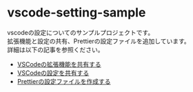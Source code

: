 # vscode-setting-sample

vscodeの設定についてのサンプルプロジェクトです。  
拡張機能と設定の共有、Prettierの設定ファイルを追加しています。  
詳細は以下の記事を参照ください。  
- [VSCodeの拡張機能を共有する](https://note.com/mono01012/n/n1f95a121c773)
- [VSCodeの設定を共有する](https://note.com/mono01012/n/n7d1c98a08b04)
- [Prettierの設定ファイルを作成する](https://note.com/mono01012/n/nee01c713b70b)
